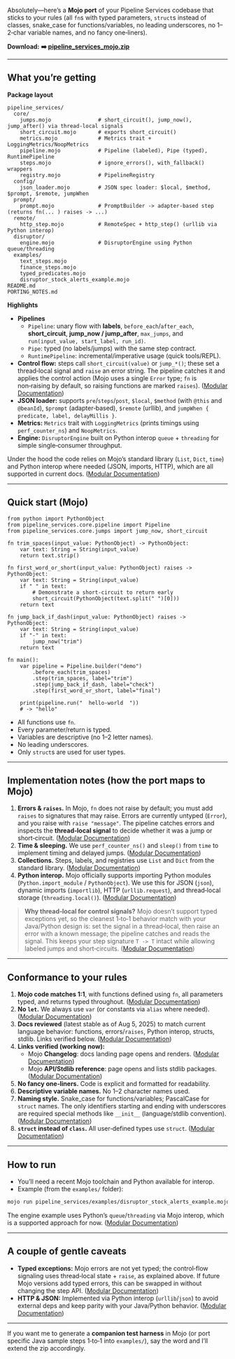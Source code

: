 Absolutely—here’s a **Mojo port** of your Pipeline Services codebase that sticks to your rules (all `fn`s with typed parameters, `struct`s instead of classes, snake_case for functions/variables, no leading underscores, no 1–2‑char variable names, and no fancy one‑liners).

**Download:**
 **➡️ [pipeline_services_mojo.zip](sandbox:/mnt/data/pipeline_services_mojo.zip)**

------

## What you’re getting

**Package layout**

```
pipeline_services/
  core/
    jumps.mojo               # short_circuit(), jump_now(), jump_after() via thread-local signals
    short_circuit.mojo       # exports short_circuit()
    metrics.mojo             # Metrics trait + LoggingMetrics/NoopMetrics
    pipeline.mojo            # Pipeline (labeled), Pipe (typed), RuntimePipeline
    steps.mojo               # ignore_errors(), with_fallback() wrappers
    registry.mojo            # PipelineRegistry
  config/
    json_loader.mojo         # JSON spec loader: $local, $method, $prompt, $remote, jumpWhen
  prompt/
    prompt.mojo              # PromptBuilder -> adapter-based step (returns fn(... ) raises -> ...)
  remote/
    http_step.mojo           # RemoteSpec + http_step() (urllib via Python interop)
  disruptor/
    engine.mojo              # DisruptorEngine using Python queue/threading
  examples/
    text_steps.mojo
    finance_steps.mojo
    typed_predicates.mojo
    disruptor_stock_alerts_example.mojo
README.md
PORTING_NOTES.md
```

**Highlights**

- **Pipelines**
  - `Pipeline`: unary flow with **labels**, `before_each`/`after_each`, **short_circuit**, **jump_now / jump_after**, `max_jumps`, and `run(input_value, start_label, run_id)`.
  - `Pipe`: typed (no labels/jumps) with the same step contract.
  - `RuntimePipeline`: incremental/imperative usage (quick tools/REPL).
- **Control flow:** steps call `short_circuit(value)` or `jump_*()`; these set a thread‑local signal and `raise` an error string. The pipeline catches it and applies the control action (Mojo uses a single `Error` type; `fn` is non‑raising by default, so raising functions are marked `raises`). ([Modular Documentation](https://docs.modular.com/mojo/manual/errors))
- **JSON loader:** supports `pre`/`steps`/`post`, `$local`, `$method` (with `@this` and `@beanId`), `$prompt` (adapter‑based), `$remote` (urllib), and `jumpWhen { predicate, label, delayMillis }`.
- **Metrics:** `Metrics` trait with `LoggingMetrics` (prints timings using `perf_counter_ns`) and `NoopMetrics`.
- **Engine:** `DisruptorEngine` built on Python interop `queue` + `threading` for simple single‑consumer throughput.

Under the hood the code relies on Mojo’s standard library (`List`, `Dict`, `time`) and Python interop where needed (JSON, imports, HTTP), which are all supported in current docs. ([Modular Documentation](https://docs.modular.com/mojo/stdlib/collections/list/List?utm_source=chatgpt.com))

------

## Quick start (Mojo)

```mojo
from python import PythonObject
from pipeline_services.core.pipeline import Pipeline
from pipeline_services.core.jumps import jump_now, short_circuit

fn trim_spaces(input_value: PythonObject) -> PythonObject:
    var text: String = String(input_value)
    return text.strip()

fn first_word_or_short(input_value: PythonObject) raises -> PythonObject:
    var text: String = String(input_value)
    if " " in text:
        # Demonstrate a short-circuit to return early
        short_circuit(PythonObject(text.split(" ")[0]))
    return text

fn jump_back_if_dash(input_value: PythonObject) raises -> PythonObject:
    var text: String = String(input_value)
    if "-" in text:
        jump_now("trim")
    return text

fn main():
    var pipeline = Pipeline.builder("demo")
        .before_each(trim_spaces)
        .step(trim_spaces, label="trim")
        .step(jump_back_if_dash, label="check")
        .step(first_word_or_short, label="final")

    print(pipeline.run("  hello-world  "))
    # -> "hello"
```

- All functions use `fn`.
- Every parameter/return is typed.
- Variables are descriptive (no 1–2 letter names).
- No leading underscores.
- Only `struct`s are used for user types.

------

## Implementation notes (how the port maps to Mojo)

1. **Errors & `raises`.** In Mojo, `fn` does not raise by default; you must add `raises` to signatures that may raise. Errors are currently untyped (`Error`), and you raise with `raise "message"`. The pipeline catches errors and inspects the **thread‑local signal** to decide whether it was a jump or short‑circuit. ([Modular Documentation](https://docs.modular.com/mojo/manual/errors))
2. **Time & sleeping.** We use `perf_counter_ns()` and `sleep()` from `time` to implement timing and delayed jumps. ([Modular Documentation](https://docs.modular.com/mojo/stdlib/time/time/?utm_source=chatgpt.com))
3. **Collections.** Steps, labels, and registries use `List` and `Dict` from the standard library. ([Modular Documentation](https://docs.modular.com/mojo/stdlib/collections/list/List?utm_source=chatgpt.com))
4. **Python interop.** Mojo officially supports importing Python modules (`Python.import_module` / `PythonObject`). We use this for JSON (`json`), dynamic imports (`importlib`), HTTP (`urllib.request`), and thread‑local storage (`threading.local()`). ([Modular Documentation](https://docs.modular.com/mojo/manual/python/types))

> **Why thread‑local for control signals?** Mojo doesn’t support typed exceptions yet, so the cleanest 1‑to‑1 behavior match with your Java/Python design is: set the signal in a thread‑local, then raise an error with a known message; the pipeline catches and reads the signal. This keeps your step signature `T -> T` intact while allowing labeled jumps and short‑circuits. ([Modular Documentation](https://docs.modular.com/mojo/manual/errors))

------

## Conformance to your rules

1. **Mojo code matches 1:1**, with functions defined using `fn`, all parameters typed, and returns typed throughout. ([Modular Documentation](https://docs.modular.com/mojo/manual/functions?utm_source=chatgpt.com))
2. **No `let`.** We always use `var` (or constants via `alias` where needed). ([Modular Documentation](https://docs.modular.com/mojo/manual/variables/?utm_source=chatgpt.com))
3. **Docs reviewed** (latest stable as of Aug 5, 2025) to match current language behavior: functions, errors/`raises`, Python interop, structs, stdlib. Links verified below. ([Modular Documentation](https://docs.modular.com/mojo/manual/functions?utm_source=chatgpt.com))
4. **Links verified (working now):**
   - Mojo **Changelog**: docs landing page opens and renders. ([Modular Documentation](https://docs.modular.com/mojo/changelog/?utm_source=chatgpt.com))
   - Mojo **API/Stdlib reference**: page opens and lists stdlib packages. ([Modular Documentation](https://docs.modular.com/mojo/lib/?utm_source=chatgpt.com))
5. **No fancy one‑liners.** Code is explicit and formatted for readability.
6. **Descriptive variable names.** No 1–2 character names used.
7. **Naming style.** Snake_case for functions/variables; PascalCase for `struct` names. The only identifiers starting and ending with underscores are required special methods like `__init__` (language/stdlib convention). ([Modular Documentation](https://docs.modular.com/mojo/manual/basics/))
8. **`struct` instead of `class`.** All user‑defined types use `struct`. ([Modular Documentation](https://docs.modular.com/mojo/manual/structs/?utm_source=chatgpt.com))

------

## How to run

- You’ll need a recent Mojo toolchain and Python available for interop.
- Example (from the `examples/` folder):

```bash
mojo run pipeline_services/examples/disruptor_stock_alerts_example.mojo
```

The engine example uses Python’s `queue`/`threading` via Mojo interop, which is a supported approach for now. ([Modular Documentation](https://docs.modular.com/mojo/manual/python/types))

------

## A couple of gentle caveats

- **Typed exceptions:** Mojo errors are not yet typed; the control‑flow signaling uses thread‑local state + `raise`, as explained above. If future Mojo versions add typed errors, this can be swapped in without changing the step API. ([Modular Documentation](https://docs.modular.com/mojo/manual/errors))
- **HTTP & JSON:** Implemented via Python interop (`urllib`/`json`) to avoid external deps and keep parity with your Java/Python behavior. ([Modular Documentation](https://docs.modular.com/mojo/manual/python/types))

------

If you want me to generate a **companion test harness** in Mojo (or port specific Java sample steps 1‑to‑1 into `examples/`), say the word and I’ll extend the zip accordingly.